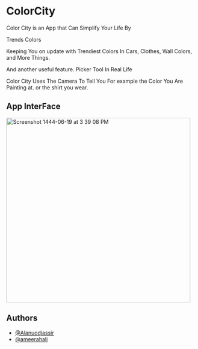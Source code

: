 # ColorCity
Color City is an App that Can Simplify Your Life By 

Trends Colors

Keeping You on update with Trendiest Colors In  Cars, Clothes, Wall Colors, and More Things.

 

And another useful feature.
  Picker Tool In Real Life

Color City Uses The Camera To Tell You For example the Color You Are Painting at. or the shirt you wear.


## App InterFace
<img width="489" alt="Screenshot 1444-06-19 at 3 39 08 PM" src="https://user-images.githubusercontent.com/105976898/212068632-2c175c85-9856-46db-ba0a-02a324446948.png">



## Authors 
- [@Alanuodjassir](https://github.com/alanuodjassir)
- [@ameerahali](https://github.com/ameerahali)
